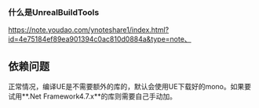 ### 什么是UnrealBuildTools

https://note.youdao.com/ynoteshare1/index.html?id=4e75184ef89ea901394c0ac810d0884a&type=note、

## 依赖问题

正常情况，编译UE是不需要额外的库的，默认会使用UE下载好的mono。如果要试用**.Net Framework4.7.x**的库则需要自己手动加。



